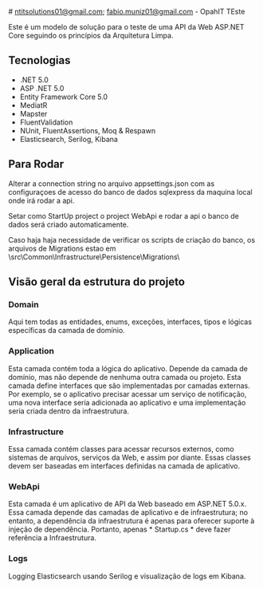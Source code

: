 ﻿﻿# ntitsolutions01@gmail.com; fabio.muniz01@gmail.com - OpahIT TEste

Este é um modelo de solução para o teste de uma API da Web ASP.NET Core seguindo os princípios da Arquitetura Limpa. 

## Tecnologias
* .NET 5.0
* ASP .NET 5.0
* Entity Framework Core 5.0
* MediatR
* Mapster
* FluentValidation
* NUnit, FluentAssertions, Moq & Respawn
* Elasticsearch, Serilog, Kibana

## Para Rodar

Alterar a connection string no arquivo appsettings.json com as configuraçoes de acesso 
do banco de dados sqlexpress da maquina local onde irá rodar a api.

Setar como StartUp project o project WebApi e rodar a api o banco de dados será criado automaticamente.

Caso haja haja necessidade de verificar os scripts de criação do banco, os arquivos de Migrations estao em 
\src\Common\Infrastructure\Persistence\Migrations\

## Visão geral da estrutura do projeto

### Domain

Aqui tem todas as entidades, enums, exceções, interfaces, tipos e lógicas específicas da camada de domínio.

### Application

Esta camada contém toda a lógica do aplicativo. Depende da camada de domínio, mas não depende de nenhuma outra camada ou projeto. Esta camada define interfaces que são implementadas por camadas externas. Por exemplo, se o aplicativo precisar acessar um serviço de notificação, 
uma nova interface seria adicionada ao aplicativo e uma implementação seria criada dentro da infraestrutura.

### Infrastructure

Essa camada contém classes para acessar recursos externos, como sistemas de arquivos, serviços da Web, 
 e assim por diante. Essas classes devem ser baseadas em interfaces definidas na camada de aplicativo.

### WebApi

Esta camada é um aplicativo de API da Web baseado em ASP.NET 5.0.x. Essa camada depende das camadas de aplicativo e de infraestrutura; no entanto, a dependência da infraestrutura é apenas para oferecer suporte à injeção de dependência. 
Portanto, apenas * Startup.cs * deve fazer referência a Infraestrutura.

### Logs

Logging Elasticsearch usando Serilog e visualização de logs em Kibana.





